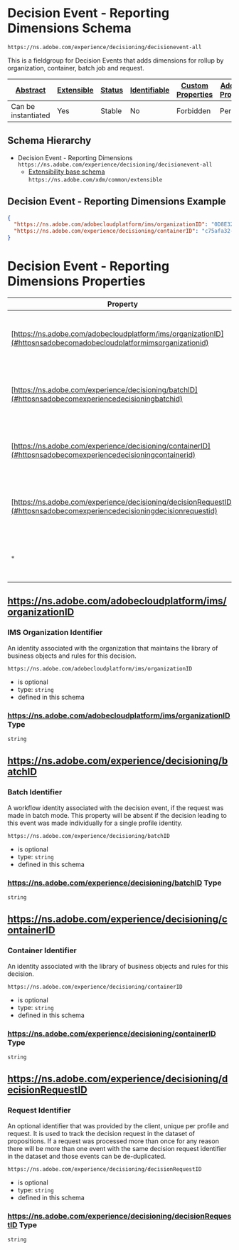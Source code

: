 
# Decision Event - Reporting Dimensions Schema

```
https://ns.adobe.com/experience/decisioning/decisionevent-all
```

This is a fieldgroup for Decision Events that adds dimensions for rollup by organization, container, batch job and request.

| [Abstract](../../../../abstract.md) | [Extensible](../../../../extensions.md) | [Status](../../../../status.md) | [Identifiable](../../../../id.md) | [Custom Properties](../../../../extensions.md) | [Additional Properties](../../../../extensions.md) | Defined In |
|-------------------------------------|-----------------------------------------|---------------------------------|-----------------------------------|------------------------------------------------|----------------------------------------------------|------------|
| Can be instantiated | Yes | Stable | No | Forbidden | Permitted | [adobe/experience/decisioning/decisionevent-all.schema.json](adobe/experience/decisioning/decisionevent-all.schema.json) |
## Schema Hierarchy

* Decision Event - Reporting Dimensions `https://ns.adobe.com/experience/decisioning/decisionevent-all`
  * [Extensibility base schema](../../../datatypes/extensible.schema.md) `https://ns.adobe.com/xdm/common/extensible`


## Decision Event - Reporting Dimensions Example
```json
{
  "https://ns.adobe.com/adobecloudplatform/ims/organizationID": "0D8E32C65A8A91520A494008@AdobeOrg",
  "https://ns.adobe.com/experience/decisioning/containerID": "c75afa32-371f-4895-8f43-b853dd9fe740"
}
```

# Decision Event - Reporting Dimensions Properties

| Property | Type | Required | Defined by |
|----------|------|----------|------------|
| [https://ns.adobe.com/adobecloudplatform/ims/organizationID](#httpsnsadobecomadobecloudplatformimsorganizationid) | `string` | Optional | Decision Event - Reporting Dimensions (this schema) |
| [https://ns.adobe.com/experience/decisioning/batchID](#httpsnsadobecomexperiencedecisioningbatchid) | `string` | Optional | Decision Event - Reporting Dimensions (this schema) |
| [https://ns.adobe.com/experience/decisioning/containerID](#httpsnsadobecomexperiencedecisioningcontainerid) | `string` | Optional | Decision Event - Reporting Dimensions (this schema) |
| [https://ns.adobe.com/experience/decisioning/decisionRequestID](#httpsnsadobecomexperiencedecisioningdecisionrequestid) | `string` | Optional | Decision Event - Reporting Dimensions (this schema) |
| `*` | any | Additional | this schema *allows* additional properties |

## https://ns.adobe.com/adobecloudplatform/ims/organizationID
### IMS Organization Identifier

An identity associated with the organization that maintains the library of business objects and rules for this decision.

`https://ns.adobe.com/adobecloudplatform/ims/organizationID`
* is optional
* type: `string`
* defined in this schema

### https://ns.adobe.com/adobecloudplatform/ims/organizationID Type


`string`






## https://ns.adobe.com/experience/decisioning/batchID
### Batch Identifier

A workflow identity associated with the decision event, if the request was made in batch mode. This property will be absent if the decision leading to this event was made individually for a single profile identity.

`https://ns.adobe.com/experience/decisioning/batchID`
* is optional
* type: `string`
* defined in this schema

### https://ns.adobe.com/experience/decisioning/batchID Type


`string`






## https://ns.adobe.com/experience/decisioning/containerID
### Container Identifier

An identity associated with the library of business objects and rules for this decision.

`https://ns.adobe.com/experience/decisioning/containerID`
* is optional
* type: `string`
* defined in this schema

### https://ns.adobe.com/experience/decisioning/containerID Type


`string`






## https://ns.adobe.com/experience/decisioning/decisionRequestID
### Request Identifier

An optional identifier that was provided by the client, unique per profile and request. It is used to track the decision request in the dataset of propositions. If a request was processed more than once for any reason there will be more than one event with the same decision request identifier in the dataset and those events can be de-duplicated.

`https://ns.adobe.com/experience/decisioning/decisionRequestID`
* is optional
* type: `string`
* defined in this schema

### https://ns.adobe.com/experience/decisioning/decisionRequestID Type


`string`





